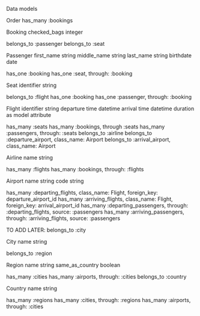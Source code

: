 Data models

Order
  has_many :bookings

Booking
  checked_bags integer

  belongs_to :passenger
  belongs_to :seat

Passenger
  first_name string
  middle_name string
  last_name string
  birthdate date

  has_one :booking
  has_one :seat, through: :booking

Seat
  identifier string

  belongs_to :flight
  has_one :booking
  has_one :passenger, through: :booking

Flight
  identifier string
  departure time datetime
  arrival time datetime
  duration as model attribute

  has_many :seats
  has_many :bookings, through :seats
  has_many :passengers, through: :seats
  belongs_to :airline
  belongs_to :departure_airport, class_name: Airport
  belongs_to :arrival_airport, class_name: Airport

Airline
  name string

  has_many :flights
  has_many :bookings, through: :flights

Airport
  name string
  code string

  has_many :departing_flights, class_name: Flight, foreign_key: departure_airport_id
  has_many :arriving_flights, class_name: Flight, foreign_key: arrival_airport_id
  has_many :departing_passengers, through: :departing_flights, source: :passengers
  has_many :arriving_passengers, through: :arriving_flights, source: :passengers


TO ADD LATER:
  belongs_to :city

City
  name string

  belongs_to :region

Region
  name string
  same_as_country boolean

  has_many :cities
  has_many :airports, through: :cities
  belongs_to :country

Country
  name string

  has_many :regions
  has_many :cities, through: :regions
  has_many :airports, through: :cities
